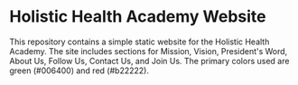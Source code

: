 # Holistic Health Academy Website

This repository contains a simple static website for the Holistic Health Academy. The site includes sections for Mission, Vision, President's Word, About Us, Follow Us, Contact Us, and Join Us. The primary colors used are green (#006400) and red (#b22222).
